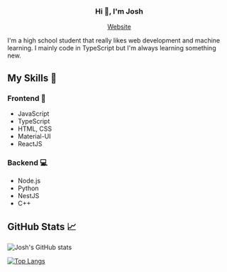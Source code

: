 <h3 align="center">Hi 👋, I'm Josh</h1>
<p align="center">
  <a href="https://www.joshchen984.com/">Website</a>
</p>
<p>I'm a high school student that really likes web development and machine learning. I mainly code in TypeScript but I'm always learning something new.</h3>

## My Skills :crystal_ball:
### Frontend :eyes:
- JavaScript
- TypeScript
- HTML, CSS
- Material-UI
- ReactJS
### Backend :computer:
- Node.js
- Python
- NestJS
- C++

## GitHub Stats :chart_with_upwards_trend:
![Josh's GitHub stats](https://github-readme-stats.vercel.app/api?username=joshchen984&count_private=true&theme=tokyonight)

[![Top Langs](https://github-readme-stats.vercel.app/api/top-langs/?username=joshchen984&theme=tokyonight)](https://github.com/anuraghazra/github-readme-stats)
